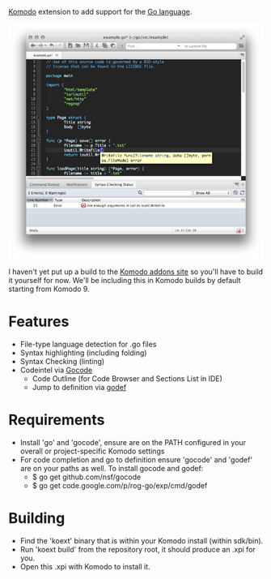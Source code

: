 [Komodo](http://www.activestate.com/komodo) extension to add support for the [Go
language](http://golang.org).

![Example screenshot](https://github.com/Komodo/komodo-go/raw/master/example.png)

I haven't yet put up a build to the [Komodo addons
site](http://community.activestate.com/addons) so you'll have to build it
yourself for now. We'll be including this in Komodo builds by default starting
from Komodo 9.

# Features

- File-type language detection for .go files
- Syntax highlighting (including folding)
- Syntax Checking (linting)
- Codeintel via [Gocode](https://github.com/nsf/gocode)
  - Code Outline (for Code Browser and Sections List in IDE)
  - Jump to definition via [godef](http://godoc.org/code.google.com/p/rog-go/exp/cmd/godef)

# Requirements

- Install 'go' and 'gocode', ensure are on the PATH configured in your overall
  or project-specific Komodo settings
- For code completion and go to definition ensure 'gocode' and 'godef' are on
  your paths as well. To install gocode and godef:
  - $ go get github.com/nsf/gocode
  - $ go get code.google.com/p/rog-go/exp/cmd/godef

# Building

- Find the 'koext' binary that is within your Komodo install (within sdk/bin).
- Run 'koext build' from the repository root, it should produce an .xpi for you.
- Open this .xpi with Komodo to install it.
